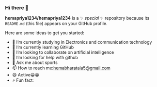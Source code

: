 ### Hi there 👋


**hemapriya1234/hemapriya1234** is a ✨ _special_ ✨ repository because its `README.md` (this file) appears on your GitHub profile.

Here are some ideas to get you started:

- 🔭 I’m currently studying in Electronics and communication technology 
- 🌱 I’m currently learning GitHub 
- 👯 I’m looking to collaborate on artificial intelligence 
- 🤔 I’m looking for help with github 
- 💬 Ask me about sports
- 📫 How to reach me:hemabharatala5@gmail.com 
- 😄 Active😀😀 
- ⚡ Fun fact:

